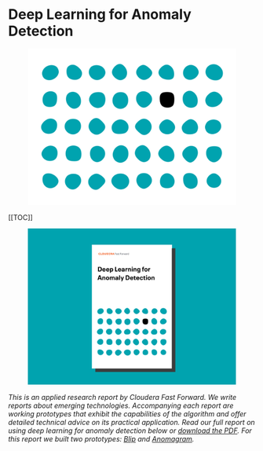 <h1>Deep Learning for Anomaly Detection</h1>

<figure id="report-iso">
  <img src="figures/iso.png">
</figure>

[[TOC]]

<figure id="report-splash">
  <img src="figures/cover.png">
</figure>

<span id="explanation">*This is an applied research report by Cloudera Fast Forward. We write reports about emerging technologies.  Accompanying each report are working prototypes that exhibit the capabilities of the algorithm and offer detailed technical advice on its practical application. Read our full report on using deep learning for anomaly detection below or <a href="/ff12-deep-learning-for-anomaly-detection.pdf" target="_blank" id="report-pdf-download">download the PDF</a>. For this report we built two prototypes: [Blip](https://blip.fastforwardlabs.com) and [Anomagram](https://anomagram.fastforwardlabs.com).*</span>
 
